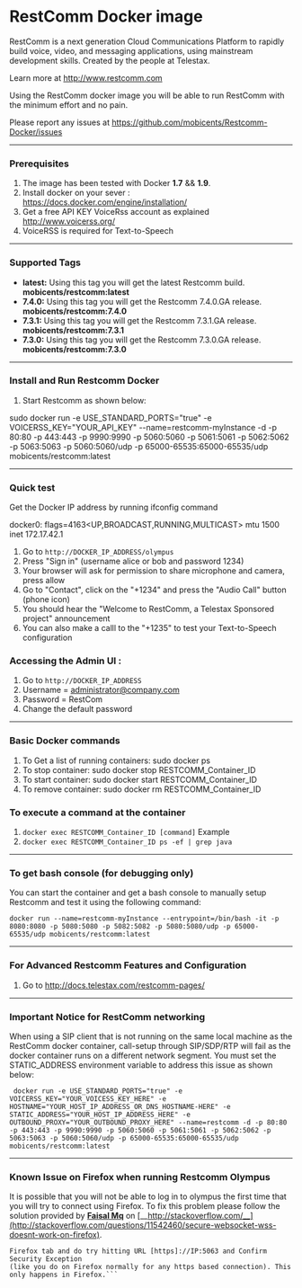 # RestComm Docker image

RestComm is a next generation Cloud Communications Platform to rapidly build voice, video, and messaging applications, using mainstream development skills. Created by the people at Telestax.

Learn more at http://www.restcomm.com

Using the RestComm docker image you will be able to run RestComm with the minimum effort and no pain.

Please report any issues at https://github.com/mobicents/Restcomm-Docker/issues

***
### Prerequisites

1. The image has been tested with Docker __1.7__ && __1.9__.
2. Install docker on your sever : https://docs.docker.com/engine/installation/
3. Get a free API KEY VoiceRss account as explained  http://www.voicerss.org/
4. VoiceRSS is required for Text-to-Speech
***
### Supported Tags

* __latest:__ Using this tag you will get the latest Restcomm build. __mobicents/restcomm:latest__
* __7.4.0:__ Using this tag you will get the Restcomm 7.4.0.GA release. __mobicents/restcomm:7.4.0__
* __7.3.1:__ Using this tag you will get the Restcomm 7.3.1.GA release. __mobicents/restcomm:7.3.1__
* __7.3.0:__ Using this tag you will get the Restcomm 7.3.0.GA release. __mobicents/restcomm:7.3.0__
***
### Install and Run Restcomm Docker

1. Start Restcomm as shown below:

sudo docker run -e USE_STANDARD_PORTS="true" -e VOICERSS_KEY="YOUR_API_KEY" --name=restcomm-myInstance -d -p 80:80 -p 443:443 -p 9990:9990 -p 5060:5060 -p 5061:5061 -p 5062:5062 -p 5063:5063 -p 5060:5060/udp -p 65000-65535:65000-65535/udp mobicents/restcomm:latest

***

### Quick test

Get the Docker IP address by running ifconfig command

docker0: flags=4163<UP,BROADCAST,RUNNING,MULTICAST>  mtu 1500
        inet 172.17.42.1 

1. Go to ```http://DOCKER_IP_ADDRESS/olympus```
2. Press "Sign in" (username alice or bob and password 1234)
3. Your browser will ask for permission to share microphone and camera, press allow
4. Go to "Contact", click on the "+1234" and press the "Audio Call" button (phone icon)
5. You should hear the "Welcome to RestComm, a Telestax Sponsored project" announcement
6. You can also make a calll to the "+1235" to test your Text-to-Speech configuration

### Accessing the Admin UI :

1. Go to ```http://DOCKER_IP_ADDRESS```
2. Username = administrator@company.com
3. Password = RestCom
4. Change the default password

***
### Basic Docker commands

1. To Get a list of running containers: sudo docker ps
2. To stop container: sudo docker stop RESTCOMM_Container_ID
3. To start container: sudo docker start RESTCOMM_Container_ID
4. To remove container: sudo docker rm RESTCOMM_Container_ID

### To execute a command at the container
1. ```docker exec RESTCOMM_Container_ID [command]```
Example
1. ```docker exec RESTCOMM_Container_ID ps -ef | grep java```

***
### To get bash console (for debugging only)

You can start the container and get a bash console to manually setup Restcomm and test it using the following command:

```docker run --name=restcomm-myInstance --entrypoint=/bin/bash -it -p 8080:8080 -p 5080:5080 -p 5082:5082 -p 5080:5080/udp -p 65000-65535/udp mobicents/restcomm:latest```

***
### For Advanced Restcomm Features and Configuration

1. Go to http://docs.telestax.com/restcomm-pages/


***

### Important Notice for RestComm networking

When using a SIP client that is not running on the same local machine as the RestComm docker container, call-setup through SIP/SDP/RTP will fail as the docker container runs on a different network segment. You must set the STATIC_ADDRESS environment variable to address this issue as shown below:


``` docker run -e USE_STANDARD_PORTS="true" -e  VOICERSS_KEY="YOUR_VOICESS_KEY_HERE" -e HOSTNAME="YOUR_HOST_IP_ADDRESS_OR_DNS_HOSTNAME-HERE" -e STATIC_ADDRESS="YOUR_HOST_IP_ADDRESS_HERE" -e OUTBOUND_PROXY="YOUR_OUTBOUND_PROXY_HERE" --name=restcomm -d -p 80:80 -p 443:443 -p 9990:9990 -p 5060:5060 -p 5061:5061 -p 5062:5062 -p 5063:5063 -p 5060:5060/udp -p 65000-65535:65000-65535/udp mobicents/restcomm:latest```

***

### Known Issue on Firefox when running Restcomm Olympus 

It is possible that you will not be able to log in to olympus the first time that you will try to connect using Firefox.
To fix this problem please follow the solution provided by [__Faisal Mq__](http://stackoverflow.com/users/379916/faisal-mq) 
on [__http://stackoverflow.com/__](http://stackoverflow.com/questions/11542460/secure-websocket-wss-doesnt-work-on-firefox).
```When you would try to open up wss say using wss://IP:5063, Firefox will keep on giving you error until you open up a separate 
Firefox tab and do try hitting URL [https]://IP:5063 and Confirm Security Exception 
(like you do on Firefox normally for any https based connection). This only happens in Firefox.```

